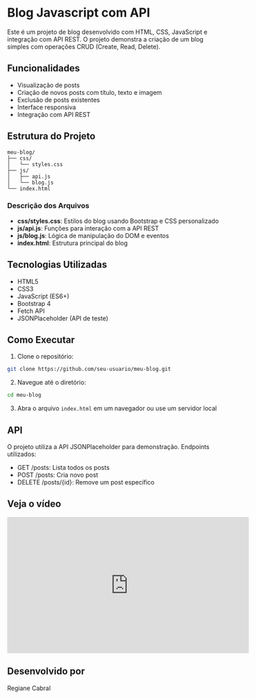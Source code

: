 # Blog Javascript com API

Este é um projeto de blog desenvolvido com HTML, CSS, JavaScript e integração com API REST. O projeto demonstra a criação de um blog simples com operações CRUD (Create, Read, Delete).

## Funcionalidades

- Visualização de posts
- Criação de novos posts com título, texto e imagem
- Exclusão de posts existentes
- Interface responsiva
- Integração com API REST

## Estrutura do Projeto

```
meu-blog/
├── css/
│   └── styles.css
├── js/
│   ├── api.js
│   └── blog.js
└── index.html
```

### Descrição dos Arquivos

- **css/styles.css**: Estilos do blog usando Bootstrap e CSS personalizado
- **js/api.js**: Funções para interação com a API REST
- **js/blog.js**: Lógica de manipulação do DOM e eventos
- **index.html**: Estrutura principal do blog

## Tecnologias Utilizadas

- HTML5
- CSS3
- JavaScript (ES6+)
- Bootstrap 4
- Fetch API
- JSONPlaceholder (API de teste)

## Como Executar

1. Clone o repositório:
```bash
git clone https://github.com/seu-usuario/meu-blog.git
```

2. Navegue até o diretório:
```bash
cd meu-blog
```

3. Abra o arquivo `index.html` em um navegador ou use um servidor local

## API

O projeto utiliza a API JSONPlaceholder para demonstração. Endpoints utilizados:

- GET /posts: Lista todos os posts
- POST /posts: Cria novo post
- DELETE /posts/{id}: Remove um post específico

## Veja o vídeo 
<iframe width="560" height="315" src="https://www.youtube.com/embed/HD-KVdEH17o?si=jBSrC_ACAm2vo0WV" title="YouTube video player" frameborder="0" allow="accelerometer; autoplay; clipboard-write; encrypted-media; gyroscope; picture-in-picture; web-share" referrerpolicy="strict-origin-when-cross-origin" allowfullscreen></iframe>

## Desenvolvido por

Regiane Cabral
```
